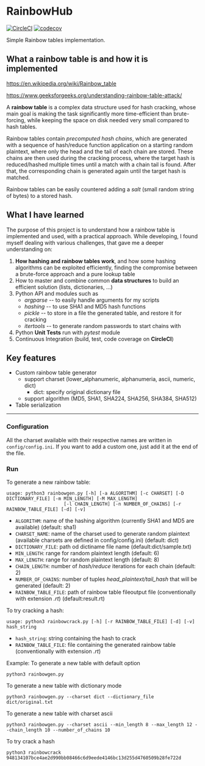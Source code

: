 # RainbowHub
[![CircleCI](https://circleci.com/gh/bobctr/rainbowhub.svg?style=svg)](https://circleci.com/gh/bobctr/rainbowhub) [![codecov](https://codecov.io/gh/bobctr/rainbowhub/branch/master/graph/badge.svg)](https://codecov.io/gh/bobctr/rainbowhub)


Simple Rainbow tables implementation.

## What a rainbow table is and how it is implemented
https://en.wikipedia.org/wiki/Rainbow_table

https://www.geeksforgeeks.org/understanding-rainbow-table-attack/

A **rainbow table** is a complex data structure used for hash cracking, whose main goal is making the task significantly more time-efficient than brute-forcing, while keeping the space on disk needed very small compared to hash tables.

Rainbow tables contain *precomputed hash chains*, which are generated with a sequence of hash/reduce function application on a starting random plaintext, where only the head and the tail of each chain are stored.
These chains are then used during the cracking process, where the target hash is reduced/hashed multiple times until a match with a chain tail is found.
After that, the corresponding chain is generated again until the target hash is matched.

Rainbow tables can be easily countered adding a *salt* (small random string of bytes) to a stored hash.

## What I have learned
The purpose of this project is to understand how a rainbow table is implemented and used, with a practical approach.
While developing, I found myself dealing with various challenges, that gave me a deeper understanding on:

  1. **How hashing and rainbow tables work**, and how some hashing algorithms can be exploited efficiently, finding the compromise between a brute-force approach and a pure lookup table
  2. How to master and combine common **data structures** to build an efficient solution (lists, dictionaries, ...)
  3. Python API and modules such as
     * _argparse_ -- to easily handle arguments for my scripts
     * _hashing_ -- to use SHA1 and MD5 hash functions
     * _pickle_ -- to store in a file the generated table, and restore it for cracking
     * _itertools_ -- to generate random passwords to start chains with
  4. Python **Unit Tests** run with _pytest_ module
  5. Continuous Integration (build, test, code coverage on **CircleCI**) 

## Key features
  - Custom rainbow table generator
    - support charset (lower_alphanumeric, alphanumeria, ascii, numeric, dict)
      - dict: specify original dictionary file
    - support algorithm (MD5, SHA1, SHA224, SHA256, SHA384, SHA512)
  - Table serialization
  
------

### Configuration
All the charset available with their respective names are written in ```config/config.ini```.
If you want to add a custom one, just add it at the end of the file.

### Run
To generate a new rainbow table:

```
usage: python3 rainbowgen.py [-h] [-a ALGORITHM] [-c CHARSET] [-D DICTIONARY_FILE] [-m MIN_LENGTH] [-M MAX_LENGTH]
                     [-l CHAIN_LENGTH] [-n NUMBER_OF_CHAINS] [-r RAINBOW_TABLE_FILE] [-d] [-v]

```
- ```ALGORITHM```: name of the hashing algorithm (currently SHA1 and MD5 are available) (default: sha1)
- ```CHARSET_NAME```: name of the charset used to generate random plaintext (available charsets are defined in config/config.ini) (default: dict)
- ```DICTIONARY_FILE```: path od dictiname file name (default:dict/sample.txt)
- ```MIN_LENGTH```: range for random plaintext length (default: 6)
- ```MAX_LENGTH```: range for random plaintext length (default: 8)
- ```CHAIN_LENGTH```: number of *hash/reduce* iterations for each chain (default: 2)
- ```NUMBER_OF_CHAINS```: number of tuples *head_plaintext/tail_hash* that will be generated (default: 2)
- ```RAINBOW_TABLE_FILE```: path of rainbow table fileoutput file (conventionally with extension *.rt*) (default:result.rt)

To try cracking a hash:

```
usage: python3 rainbowcrack.py [-h] [-r RAINBOW_TABLE_FILE] [-d] [-v] hash_string
```
- ```hash_string```: string containing the hash to crack
- ```RAINBOW_TABLE_FILE```: file containing the generated rainbow table (conventionally with extension *.rt*)

Example:
To generate a new table with default option
```
python3 rainbowgen.py
```
To generate a new table with dictionary mode
```
python3 rainbowgen.py --charset dict --dictionary_file dict/original.txt
```
To generate a new table with charset ascii
```
python3 rainbowgen.py --charset ascii --min_length 8 --max_length 12 --chain_length 10 --number_of_chains 10
```
To try crack a hash
```
python3 rainbowcrack 948134107bce4ae2d990bb08466c6d9eede4146bc13d255d4760509b28fe722d
```
